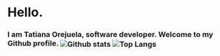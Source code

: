 <h1>Hello.</h1>
<h3>I am Tatiana Orejuela, software developer. Welcome to my Github profile.

<img align="center" src="https://github-readme-stats.vercel.app/api?username=tatsOre&show_icons=true" alt="Github stats" />

<img align="center" src="https://github-readme-stats.vercel.app/api/top-langs/?username=tatsOre&layout=compact&langs_count=6" alt="Top Langs"/>
